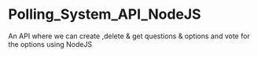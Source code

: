 # Polling_System_API_NodeJS
An API where we can create ,delete &amp; get questions &amp; options and vote for the options using NodeJS 
